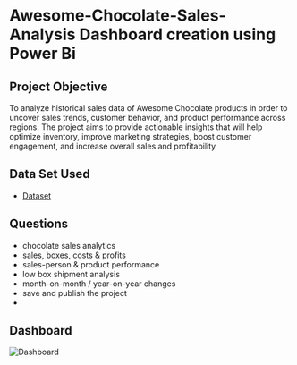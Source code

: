# Awesome-Chocolate-Sales-Analysis Dashboard creation using Power Bi
## Project Objective
To analyze historical sales data of Awesome Chocolate products in order to uncover sales trends, customer behavior, and product performance across regions. The project aims to provide actionable insights that will help optimize inventory, improve marketing strategies, boost customer engagement, and increase overall sales and profitability
## Data Set Used
 - <a href= "https://app.powerbi.com/links/o3P2IIx1yd?ctid=6b6852a8-527f-42d7-9a01-0634ba430cb1&pbi_source=linkShare">Dataset</a>
## Questions
- chocolate sales analytics
- sales, boxes, costs & profits
- sales-person & product performance
- low box shipment analysis
- month-on-month / year-on-year changes
- save and publish the project
- 
## Dashboard
![Dashboard](https://github.com/user-attachments/assets/84bc5098-8569-4271-8dea-1f682c37a299)

